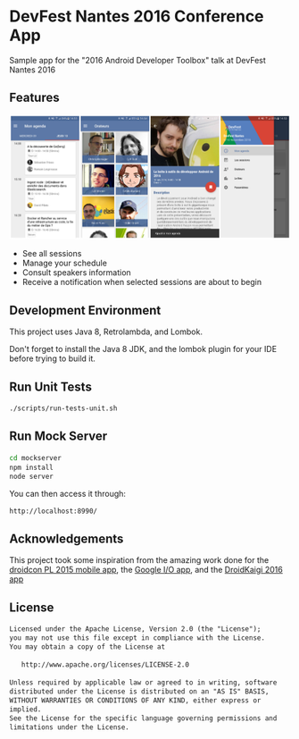# DevFest Nantes 2016 Conference App

Sample app for the "2016 Android Developer Toolbox" talk at DevFest Nantes 2016

## Features

![Android screenshots][]

* See all sessions
* Manage your schedule
* Consult speakers information
* Receive a notification when selected sessions are about to begin


## Development Environment

This project uses Java 8, Retrolambda, and Lombok.

Don't forget to install the Java 8 JDK, and the lombok plugin for your IDE before trying to build it.


## Run Unit Tests

```bash
./scripts/run-tests-unit.sh
```


## Run Mock Server

```bash
cd mockserver
npm install
node server
```

You can then access it through:

```
http://localhost:8990/
```


## Acknowledgements

This project took some inspiration from the amazing work done for the [droidcon PL 2015 mobile app][], the [Google I/O app][], and the [DroidKaigi 2016 app][]


## License

```
Licensed under the Apache License, Version 2.0 (the "License");
you may not use this file except in compliance with the License.
You may obtain a copy of the License at

   http://www.apache.org/licenses/LICENSE-2.0

Unless required by applicable law or agreed to in writing, software
distributed under the License is distributed on an "AS IS" BASIS,
WITHOUT WARRANTIES OR CONDITIONS OF ANY KIND, either express or implied.
See the License for the specific language governing permissions and
limitations under the License.
```

[Android screenshots]: https://raw.githubusercontent.com/Nilhcem/devfestnantes-2016/master/assets/screenshots/screenshots.jpg
[droidcon PL 2015 mobile app]: https://github.com/droidconpl/droidcon-2015-mobile-app
[Google I/O app]: https://github.com/google/iosched
[DroidKaigi 2016 app]: https://github.com/konifar/droidkaigi2016/
